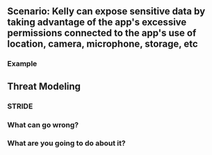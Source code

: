 ## Scenario: Kelly can expose sensitive data by taking advantage of the app's excessive permissions connected to the app's use of location, camera, microphone, storage, etc

### Example

## Threat Modeling

### STRIDE

### What can go wrong?

### What are you going to do about it?